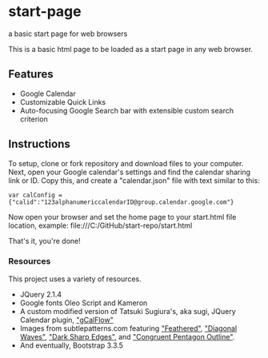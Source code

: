 # start-page
a basic start page for web browsers

This is a basic html page to be loaded as a start page in any web browser.

## Features
- Google Calendar
- Customizable Quick Links
- Auto-focusing Google Search bar with extensible custom search criterion

## Instructions
To setup, clone or fork repository and download files to your computer. Next, open your Google calendar's settings and find the calendar sharing link or ID. Copy this, and create a "calendar.json" file with text similar to this:

    var calConfig = {"calid":"123alphanumericcalendarID@group.calendar.google.com"}


Now open your browser and set the home page to your start.html file location, example: file:///C:/GitHub/start-repo/start.html

That's it, you're done!


### Resources
This project uses a variety of resources.
- JQuery 2.1.4
- Google fonts Oleo Script and Kameron
- A custom modified version of Tatsuki Sugiura's, aka sugi, JQuery Calendar plugin, ["gCalFlow"](http://sugi.github.io/jquery-gcal-flow/)
- Images from subtlepatterns.com featuring ["Feathered"](http://subtlepatterns.com/feathered/), ["Diagonal Waves"](http://subtlepatterns.com/diagonal-waves/), ["Dark Sharp Edges"](http://subtlepatterns.com/dark-sharp-edges/), and ["Congruent Pentagon Outline"](http://subtlepatterns.com/congruent-pentagon-outline/).
- And eventually, Bootstrap 3.3.5
